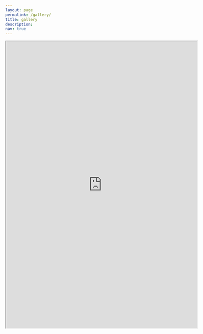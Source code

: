 ```yaml
---
layout: page
permalink: /gallery/
title: gallery
description: 
nav: true
---
```



<iframe width="600" height="900"
src="https://www.youtube.com/embed/YzueM5x8xso?playlist=tgbNymZ7vqY&loop=1">
</iframe>

